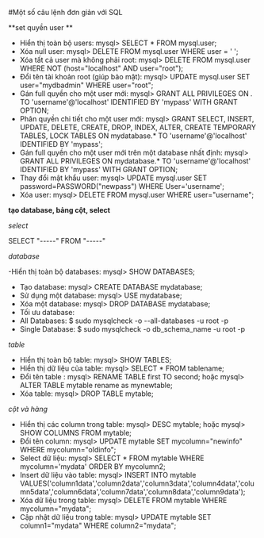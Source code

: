 #Một số câu lệnh đơn giản với SQL 

**set quyền user **

- Hiển thị toàn bộ users:   mysql> SELECT * FROM mysql.user;
- Xóa null user:      mysql> DELETE FROM mysql.user WHERE user = ' ';
- Xóa tất cả user mà không phải root:   mysql> DELETE FROM mysql.user WHERE NOT (host="localhost" AND user="root");
- Đổi tên tài khoản root (giúp bảo mật):  mysql> UPDATE mysql.user SET user="mydbadmin" WHERE user="root";
- Gán full quyền cho một user mới:  mysql> GRANT ALL PRIVILEGES ON *.* TO 'username'@'localhost' IDENTIFIED BY 'mypass' WITH GRANT OPTION;
- Phân quyền chi tiết cho một user mới: mysql> GRANT SELECT, INSERT, UPDATE, DELETE, CREATE, DROP, INDEX, ALTER, CREATE TEMPORARY TABLES, LOCK TABLES ON mydatabase.* TO 'username'@'localhost' IDENTIFIED BY 'mypass';
- Gán full quyền cho một user mới trên một database nhất định:  mysql> GRANT ALL PRIVILEGES ON mydatabase.* TO 'username'@'localhost' IDENTIFIED BY 'mypass' WITH GRANT OPTION;
- Thay đổi mật khẩu user: mysql> UPDATE mysql.user SET password=PASSWORD("newpass") WHERE User='username';
- Xóa user:   mysql> DELETE FROM mysql.user WHERE user="username";

**tạo database, bảng cột, select**

*select*

SELECT "-----" FROM "-----"

*database* 

-Hiển thị toàn bộ databases:  mysql> SHOW DATABASES;
- Tạo database:   mysql> CREATE DATABASE mydatabase;
- Sử dụng một database:   mysql> USE mydatabase;
- Xóa một database:   mysql> DROP DATABASE mydatabase;
- Tối ưu database:
- All Databases: $ sudo mysqlcheck -o --all-databases -u root -p
- Single Database: $ sudo mysqlcheck -o db_schema_name -u root -p

*table*

- Hiển thị toàn bộ table: mysql> SHOW TABLES;
- Hiển thị dữ liệu của table:   mysql> SELECT * FROM tablename;
- Đổi tên table :    mysql> RENAME TABLE first TO second; hoặc mysql> ALTER TABLE mytable rename as mynewtable;
- Xóa table:    mysql> DROP TABLE mytable;

*cột và hàng*

- Hiển thị các column trong table:  mysql> DESC mytable; hoặc mysql> SHOW COLUMNS FROM mytable;
- Đổi tên column:   mysql> UPDATE mytable SET mycolumn="newinfo" WHERE mycolumn="oldinfo";
- Select dữ liệu:   mysql> SELECT * FROM mytable WHERE mycolumn='mydata' ORDER BY mycolumn2;
- Insert dữ liệu vào table:
mysql> INSERT INTO mytable VALUES('column1data','column2data','column3data','column4data','column5data','column6data','column7data','column8data','column9data');
- Xóa dữ liệu trong table:  mysql> DELETE FROM mytable WHERE mycolumn="mydata";
- Cập nhật dữ liệu trong table:
mysql> UPDATE mytable SET column1="mydata" WHERE column2="mydata";


